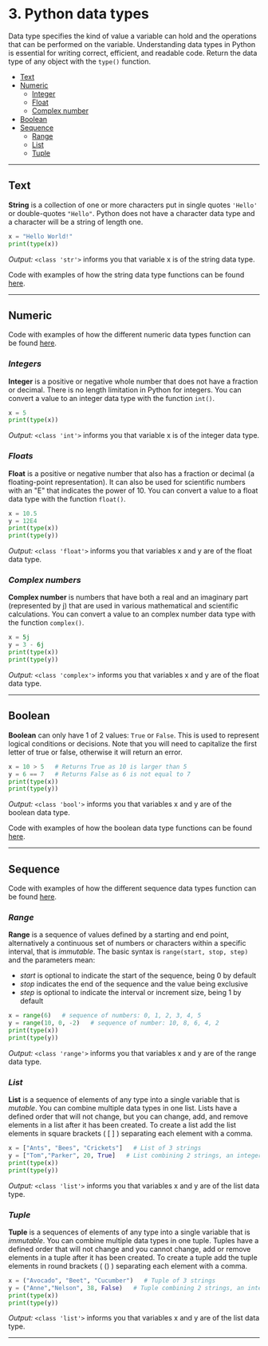 # 3. Python data types

 Data type specifies the kind of value a variable can hold and the operations that can be performed on the variable. Understanding data types in Python is essential for writing correct, efficient, and readable code. Return the data type of any object with the `type()` function.

- [Text](#type-text)
- [Numeric](#type-numeric)
  - [Integer](#type-numeric-integer)
  - [Float](#type-numeric-float)
  - [Complex number](#type-numeric-complex)
- [Boolean](#type-boolean)
- [Sequence](#type-sequence)
  - [Range](#type-sequence-range)
  - [List](#type-sequence-list)
  - [Tuple](#type-sequence-tuple)

---

<a name="type-text" />

## Text

**String** is a collection of one or more characters put in single quotes `'Hello'` or double-quotes `"Hello"`. Python does not have a character data type and a character will be a string of length one.

```python
x = "Hello World!"
print(type(x))
```

*Output:* `<class 'str'>` informs you that variable x is of the string data type.

Code with examples of how the string data type functions can be found [here](/code/data-types-string.py).

---

<a name="type-numeric" />

## Numeric

Code with examples of how the different numeric data types function can be found [here](/code/data-types-numeric.py).

<a name="type-numeric-integer" />

### *Integers*

**Integer** is a positive or negative whole number that does not have a fraction or decimal. There is no length limitation in Python for integers. You can convert a value to an integer data type with the function `int()`.

```python
x = 5
print(type(x))
```

*Output:* `<class 'int'>` informs you that variable x is of the integer data type.

<a name="type-numeric-float" />

### *Floats*

**Float** is a positive or negative number that also has a fraction or decimal (a floating-point representation). It can also be used for scientific numbers with an "E" that indicates the power of 10. You can convert a value to a float data type with the function `float()`.

```python
x = 10.5
y = 12E4
print(type(x))
print(type(y))
```

*Output:* `<class 'float'>` informs you that variables x and y are of the float data type.

<a name="type-numeric-complex" />

### *Complex numbers*

**Complex number** is numbers that have both a real and an imaginary part (represented by j) that are used in various mathematical and scientific calculations. You can convert a value to an complex number data type with the function `complex()`.

```python
x = 5j
y = 3 - 6j
print(type(x))
print(type(y))
```

*Output:* `<class 'complex'>` informs you that variables x and y are of the float data type.

---

<a name="type-boolean" />

## Boolean

**Boolean** can only have 1 of 2 values: `True` or `False`. This is used to represent logical conditions or decisions. Note that you will need to capitalize the first letter of true or false, otherwise it will return an error.

```python
x = 10 > 5   # Returns True as 10 is larger than 5
y = 6 == 7   # Returns False as 6 is not equal to 7
print(type(x))
print(type(y))
```

*Output:* `<class 'bool'>` informs you that variables x and y are of the boolean data type.

Code with examples of how the boolean data type functions can be found [here](/code/data-types-boolean.py).

---

<a name="type-sequence" />

## Sequence

Code with examples of how the different sequence data types function can be found [here](/code/data-types-sequence.py).

<a name="type-sequence-range" />

### *Range*

**Range** is a sequence of values defined by a starting and end point, alternatively a continuous set of numbers or characters within a specific interval, that is *immutable*. The basic syntax is `range(start, stop, step)` and the parameters mean:

- *start* is optional to indicate the start of the sequence, being 0 by default
- *stop* indicates the end of the sequence and the value being exclusive
- *step* is optional to indicate the interval or increment size, being 1 by default

```python
x = range(6)   # sequence of numbers: 0, 1, 2, 3, 4, 5
y = range(10, 0, -2)   # sequence of number: 10, 8, 6, 4, 2
print(type(x))
print(type(y))
```

*Output:* `<class 'range'>` informs you that variables x and y are of the range data type.

<a name="type-sequence-list" />

### *List*

**List** is a sequence of elements of any type into a single variable that is *mutable*. You can combine multiple data types in one list. Lists have a defined order that will not change, but you can change, add, and remove elements in a list after it has been created. To create a list add the list elements in square brackets ( [ ] ) separating each element with a comma.

```python
x = ["Ants", "Bees", "Crickets"]   # List of 3 strings
y = ["Tom","Parker", 20, True]   # List combining 2 strings, an integer and a boolean
print(type(x))
print(type(y))
```

*Output:* `<class 'list'>` informs you that variables x and y are of the list data type.

<a name="type-sequence-tuple" />

### *Tuple*

**Tuple** is a sequences of elements of any type into a single variable that is *immutable*. You can combine multiple data types in one tuple. Tuples have a defined order that will not change and you cannot change, add or remove elements in a tuple after it has been created. To create a tuple add the tuple elements in round brackets ( () ) separating each element with a comma.

```python
x = ("Avocado", "Beet", "Cucumber")   # Tuple of 3 strings
y = ("Anne","Nelson", 38, False)   # Tuple combining 2 strings, an integer and a boolean
print(type(x))
print(type(y))
```

*Output:* `<class 'list'>` informs you that variables x and y are of the list data type.

---
